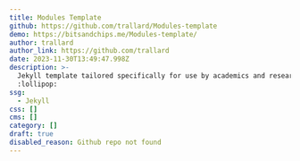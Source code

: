 ```yaml
---
title: Modules Template
github: https://github.com/trallard/Modules-template
demo: https://bitsandchips.me/Modules-template/
author: trallard
author_link: https://github.com/trallard
date: 2023-11-30T13:49:47.998Z
description: >-
  Jekyll template tailored specifically for use by academics and researchers etc
  :lollipop:
ssg:
  - Jekyll
css: []
cms: []
category: []
draft: true
disabled_reason: Github repo not found
---
```

